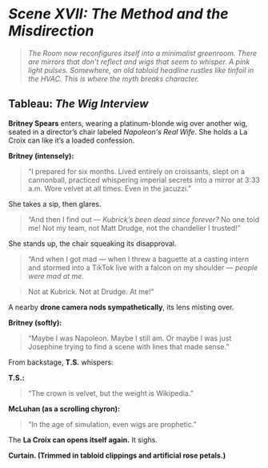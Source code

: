 # *Scene XVII: The Method and the Misdirection*

> *The Room now reconfigures itself into a minimalist greenroom. There are mirrors that don’t reflect and wigs that seem to whisper. A pink light pulses. Somewhere, an old tabloid headline rustles like tinfoil in the HVAC. This is where the myth breaks character.*

## Tableau: *The Wig Interview*

**Britney Spears** enters, wearing a platinum-blonde wig over another wig, seated in a director’s chair labeled *Napoleon's Real Wife*. She holds a La Croix can like it’s a loaded confession.

**Britney (intensely):**
> “I prepared for six months.
> Lived entirely on croissants, slept on a cannonball, practiced whispering imperial secrets into a mirror at 3:33 a.m.
> Wore velvet at all times. Even in the jacuzzi.”

She takes a sip, then glares.

> “And then I find out — *Kubrick’s been dead since forever?*
> No one told me!
> Not my team, not Matt Drudge, not the chandelier I trusted!”

She stands up, the chair squeaking its disapproval.

> “And when I got mad — when I threw a baguette at a casting intern and stormed into a TikTok live with a falcon on my shoulder —
> *people were mad at me.*

> Not at Kubrick. Not at Drudge.
> At me!”

A nearby **drone camera nods sympathetically**, its lens misting over.

**Britney (softly):**
> “Maybe I was Napoleon.
> Maybe I still am.
> Or maybe I was just Josephine trying to find a scene with lines that made sense.”

From backstage, **T.S.** whispers:

**T.S.:**
> “The crown is velvet, but the weight is Wikipedia.”

**McLuhan (as a scrolling chyron):**
> “In the age of simulation, even wigs are prophetic.”

The **La Croix can opens itself again.** It sighs.

**Curtain. (Trimmed in tabloid clippings and artificial rose petals.)**


